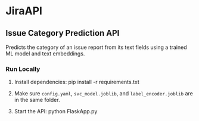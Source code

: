 # JiraAPI

## Issue Category Prediction API

Predicts the category of an issue report from its text fields using a trained ML model and text embeddings.

### Run Locally

1. Install dependencies:
pip install -r requirements.txt

2. Make sure `config.yaml`, `svc_model.joblib`, and `label_encoder.joblib` are in the same folder.

3. Start the API:
python FlaskApp.py

